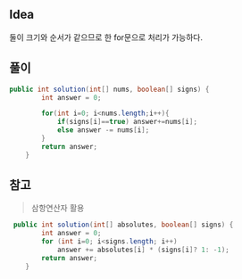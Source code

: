 ## Idea
둘이 크기와 순서가 같으므로 한 for문으로 처리가 가능하다.

## 풀이
```java
public int solution(int[] nums, boolean[] signs) {
        int answer = 0;

        for(int i=0; i<nums.length;i++){
            if(signs[i]==true) answer+=nums[i];
            else answer -= nums[i];
        }
        return answer;
    }
```
## 참고

> 삼항연산자 활용

```java
 public int solution(int[] absolutes, boolean[] signs) {
        int answer = 0;
        for (int i=0; i<signs.length; i++)
            answer += absolutes[i] * (signs[i]? 1: -1);
        return answer;
    }
```

